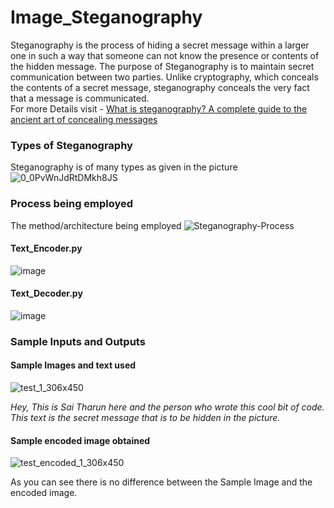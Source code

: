 # Image_Steganography

Steganography is the process of hiding a secret message within a larger one in such a way that someone can not know the presence or contents of the hidden message. The purpose of Steganography is to maintain secret communication between two parties. Unlike cryptography, which conceals the contents of a secret message, steganography conceals the very fact that a message is communicated. <br>
For more Details visit - [What is steganography? A complete guide to the ancient art of concealing messages](https://portswigger.net/daily-swig/what-is-steganography-a-complete-guide-to-the-ancient-art-of-concealing-messages)


### Types of Steganography

Steganography is of many types as given in the picture 
![0_0PvWnJdRtDMkh8JS](https://user-images.githubusercontent.com/50414959/126046108-57b6a74f-22e6-451e-89c4-0c6c9e4bfdd2.png)


### Process being employed

The method/architecture being employed
![Steganography-Process](https://user-images.githubusercontent.com/50414959/126046311-723b81bb-bdf0-41b1-a172-6b14f247ae90.png)


#### Text_Encoder.py
![image](https://user-images.githubusercontent.com/50414959/126045952-845d8da0-f437-4f6d-a748-1bda174ee82f.png)


#### Text_Decoder.py
![image](https://user-images.githubusercontent.com/50414959/126045942-b59f62aa-0a53-4a86-9ab7-1a57e0a1e31b.png)



### Sample Inputs and Outputs

#### Sample Images and text used
![test_1_306x450](https://user-images.githubusercontent.com/50414959/126046697-8b1bb468-c1ac-45a9-bb76-5534307fe30f.png)

_Hey, This is Sai Tharun here and the person who wrote this cool bit of code. This text is the secret message that is to be hidden in the picture._


#### Sample encoded image obtained
![test_encoded_1_306x450](https://user-images.githubusercontent.com/50414959/126046721-495ef9fc-676e-42ba-9efe-bb3152e3742b.png)

As you can see there is no difference between the Sample Image and the encoded image.


